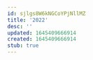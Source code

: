 ```yaml
---
id: sjlgs8W6kNGCoYPjNllMZ
title: '2022'
desc: ''
updated: 1645409666914
created: 1645409666914
stub: true
---
```


